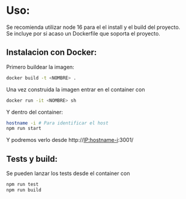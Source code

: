 # Uso:

Se recomienda utilizar node 16 para el el install y el build del proyecto.<br>
Se incluye por si acaso un Dockerfile que soporta el proyecto.

## Instalacion con Docker:
Primero buildear la imagen:
```bash
docker build -t <NOMBRE> .
```
Una vez construida la imagen entrar en el container con
```bash
docker run -it <NOMBRE> sh
```
Y dentro del container:
```bash
hostname -i # Para identificar el host
npm run start
```
Y podremos verlo desde http://<IP:hostname-i>:3001/

## Tests y build:
Se pueden lanzar los tests desde el container con 
```bash
npm run test
npm run build
```